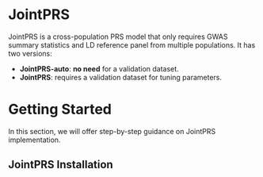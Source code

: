 # JointPRS
JointPRS is a cross-population PRS model that only requires GWAS summary statistics and LD reference panel from multiple populations. It has two versions: 
- **JointPRS-auto**: **no need** for a validation dataset.
- **JointPRS**: requires a validation dataset for tuning parameters. 

# Getting Started
In this section, we will offer step-by-step guidance on JointPRS implementation.

## JointPRS Installation

